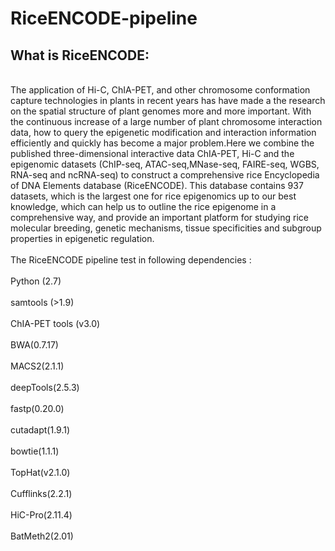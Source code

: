 # RiceENCODE-pipeline
## What is RiceENCODE:
<br>    The application of Hi-C, ChIA-PET, and other chromosome conformation capture technologies in plants in recent years has have made a the research on the spatial structure of plant genomes more and more important. With the continuous increase of a large number of plant chromosome interaction data, how to query the epigenetic modification and interaction information efficiently and quickly has become a major problem.Here we combine the published three-dimensional interactive data ChIA-PET, Hi-C and the epigenomic datasets (ChIP-seq, ATAC-seq,MNase-seq, FAIRE-seq, WGBS, RNA-seq and ncRNA-seq) to construct a comprehensive rice Encyclopedia of DNA Elements database (RiceENCODE). This database contains 937 datasets, which is the largest one for rice epigenomics up to our best knowledge, which can help us to outline the rice epigenome in a comprehensive way, and provide an important platform for studying rice molecular breeding, genetic mechanisms, tissue specificities and subgroup properties in epigenetic regulation.</br>
<br>The RiceENCODE pipeline test in following dependencies :</br>
<br>Python (2.7)</br>
<br>samtools (>1.9)</br>
<br>ChIA-PET tools (v3.0)</br>
<br>BWA(0.7.17)</br>
<br>MACS2(2.1.1)</br>
<br>deepTools(2.5.3)</br>
<br>fastp(0.20.0)</br>
<br>cutadapt(1.9.1)</br>
<br>bowtie(1.1.1)</br>
<br>TopHat(v2.1.0)</br>
<br>Cufflinks(2.2.1)</br>
<br>HiC-Pro(2.11.4)</br>
<br>BatMeth2(2.01)</br>
